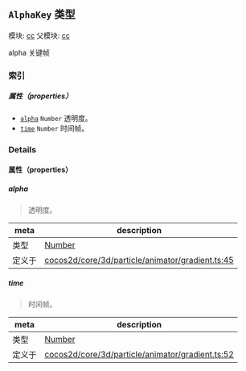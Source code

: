 ## `AlphaKey` 类型



模块: [cc](../modules/cc.md)
父模块: [cc](../modules/cc.md)


alpha 关键帧



### 索引

##### 属性（properties）

  - [`alpha`](#alpha) `Number` 透明度。
  - [`time`](#time) `Number` 时间帧。





### Details


#### 属性（properties）


##### alpha

> 透明度。

| meta | description |
|------|-------------|
| 类型 | <a href="https://developer.mozilla.org/en/JavaScript/Reference/Global_Objects/Number" class="crosslink external" target="_blank">Number</a> |
| 定义于 | [cocos2d/core/3d/particle/animator/gradient.ts:45](https://github.com/cocos-creator/engine/blob/e361a2e93351aacda485d2038abd4eba2998a298/cocos2d/core/3d/particle/animator/gradient.ts#L45) |



##### time

> 时间帧。

| meta | description |
|------|-------------|
| 类型 | <a href="https://developer.mozilla.org/en/JavaScript/Reference/Global_Objects/Number" class="crosslink external" target="_blank">Number</a> |
| 定义于 | [cocos2d/core/3d/particle/animator/gradient.ts:52](https://github.com/cocos-creator/engine/blob/e361a2e93351aacda485d2038abd4eba2998a298/cocos2d/core/3d/particle/animator/gradient.ts#L52) |






